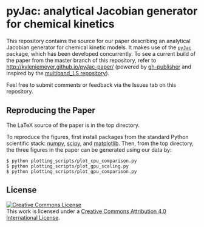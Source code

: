 pyJac: analytical Jacobian generator for chemical kinetics
==========================================================

This repository contains the source for our paper describing an analytical Jacobian generator for chemical kinetic models.
It makes use of the [`pyJac`](http://github.com/kyleniemeyer/pyjac/) package, which has been developed concurrently.
To see a current build of the paper from the master branch of this repository, refer to http://kyleniemeyer.github.io/pyJac-paper/ (powered by [gh-publisher](https://github.com/ewanmellor/gh-publisher) and inspired by the [multiband_LS repository](http://jakevdp.github.io/multiband_LS)).

Feel free to submit comments or feedback via the Issues tab on this repository.

Reproducing the Paper
---------------------
The LaTeX source of the paper is in the top directory.

To reproduce the figures, first install packages from the standard Python scientific stack: [numpy](http://numpy.org), [scipy](http://scipy.org), and [matplotlib](http://matplotlib.org).
Then, from the top directory, the three figures in the paper can be generated using our data by:

```
$ python plotting_scripts/plot_cpu_comparison.py
$ python plotting_scripts/plot_gpu_scaling.py
$ python plotting_scripts/plot_gpu_comparison.py
```


License
-------
<a rel="license" href="http://creativecommons.org/licenses/by/4.0/"><img alt="Creative Commons License" style="border-width:0" src="https://i.creativecommons.org/l/by/4.0/88x31.png" /></a><br />This work is licensed under a <a rel="license" href="http://creativecommons.org/licenses/by/4.0/">Creative Commons Attribution 4.0 International License</a>.
